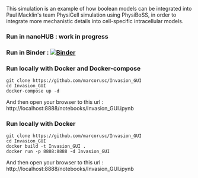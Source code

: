 This simulation is an example of how boolean models can be integrated into Paul Macklin's team PhysiCell simulation using PhysiBoSS, in order to integrate more mechanistic details into cell-specific intracellular models.

### Run in nanoHUB : work in progress

### Run in Binder : [![Binder](https://mybinder.org/badge_logo.svg)](https://mybinder.org/v2/gh/marcorusc/Invasion_GUI/HEAD)

### Run locally with Docker and Docker-compose
```
git clone https://github.com/marcorusc/Invasion_GUI
cd Invasion_GUI
docker-compose up -d
```

And then open your browser to this url : http://localhost:8888/notebooks/Invasion_GUI.ipynb

### Run locally with Docker
```
git clone https://github.com/marcorusc/Invasion_GUI
cd Invasion_GUI
docker build -t Invasion_GUI .
docker run -p 8888:8888 -d Invasion_GUI
```
And then open your browser to this url : http://localhost:8888/notebooks/Invasion_GUI.ipynb
